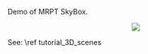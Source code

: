 Demo of MRPT SkyBox.

<center>
<img src="mrpt-skybox-demo.gif" />
</center>

See: \ref tutorial_3D_scenes

